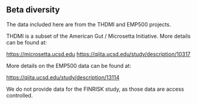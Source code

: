 Beta diversity
--------------

The data included here are from the THDMI and EMP500 projects. 

THDMI is a subset of the American Gut / Microsetta Initiative. More details can 
be found at:

https://microsetta.ucsd.edu
https://qiita.ucsd.edu/study/description/10317

More details on the EMP500 data can be found at:

https://qiita.ucsd.edu/study/description/13114

We do not provide data for the FINRISK study, as those data are access
controlled.

